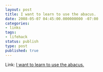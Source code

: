 ```yaml
---
layout: post
title: I want to learn to use the abacus.
date: 2008-05-07 04:45:00.000000000 -07:00
categories:
- links
tags:
- lifehack
status: publish
type: post
published: true
---
```

Link: <a href="http://webhome.idirect.com/~totton/abacus/">I want to learn to use the abacus.</a>
